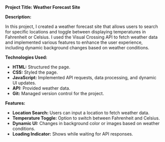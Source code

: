 <strong>Project Title: Weather Forecast Site</strong>

<strong>Description:</strong>

In this project, I created a weather forecast site that allows users to search for specific locations and toggle between displaying temperatures in Fahrenheit or Celsius. I used the Visual Crossing API to fetch weather data and implemented various features to enhance the user experience, including dynamic background changes based on weather conditions.

<strong>Technologies Used:</strong>

<ul>
  <li><strong>HTML:</strong> Structured the page.</li>
  <li><strong>CSS:</strong> Styled the page.</li>
  <li><strong>JavaScript:</strong> Implemented API requests, data processing, and dynamic UI updates.</li>
  <li><strong>API:</strong> Provided weather data.</li>
  <li><strong>Git:</strong> Managed version control for the project.</li>
</ul>
<strong>Features:</strong>

<ul>
  <li><strong>Location Search:</strong> Users can input a location to fetch weather data.</li>
  <li><strong>Temperature Toggle:</strong> Option to switch between Fahrenheit and Celsius.</li>
  <li><strong>Dynamic UI:</strong> Changes in background color or images based on weather conditions.</li>
  <li><strong>Loading Indicator:</strong> Shows while waiting for API responses.</li>
</ul>
